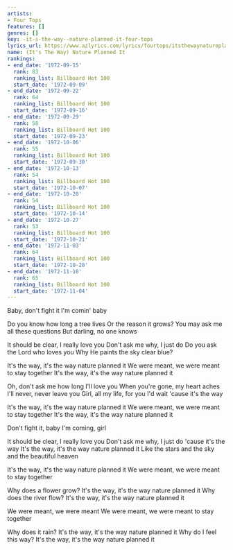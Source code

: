 ```yaml
---
artists:
- Four Tops
features: []
genres: []
key: -it-s-the-way--nature-planned-it-four-tops
lyrics_url: https://www.azlyrics.com/lyrics/fourtops/itsthewaynatureplannedit.html
name: (It's The Way) Nature Planned It
rankings:
- end_date: '1972-09-15'
  rank: 83
  ranking_list: Billboard Hot 100
  start_date: '1972-09-09'
- end_date: '1972-09-22'
  rank: 64
  ranking_list: Billboard Hot 100
  start_date: '1972-09-16'
- end_date: '1972-09-29'
  rank: 58
  ranking_list: Billboard Hot 100
  start_date: '1972-09-23'
- end_date: '1972-10-06'
  rank: 55
  ranking_list: Billboard Hot 100
  start_date: '1972-09-30'
- end_date: '1972-10-13'
  rank: 54
  ranking_list: Billboard Hot 100
  start_date: '1972-10-07'
- end_date: '1972-10-20'
  rank: 54
  ranking_list: Billboard Hot 100
  start_date: '1972-10-14'
- end_date: '1972-10-27'
  rank: 53
  ranking_list: Billboard Hot 100
  start_date: '1972-10-21'
- end_date: '1972-11-03'
  rank: 64
  ranking_list: Billboard Hot 100
  start_date: '1972-10-28'
- end_date: '1972-11-10'
  rank: 65
  ranking_list: Billboard Hot 100
  start_date: '1972-11-04'
---
```


Baby, don't fight it
I'm comin' baby

Do you know how long a tree lives
Or the reason it grows?
You may ask me all these questions
But darling, no one knows

It should be clear, I really love you
Don't ask me why, I just do
Do you ask the Lord who loves you
Why He paints the sky clear blue?

It's the way, it's the way nature planned it
We were meant, we were meant to stay together
It's the way, it's the way nature planned it

Oh, don't ask me how long I'll love you
When you're gone, my heart aches
I'll never, never leave you
Girl, all my life, for you I'd wait 'cause it's the way

It's the way, it's the way nature planned it
We were meant, we were meant to stay together
It's the way, it's the way nature planned it

Don't fight it, baby
I'm coming, girl

It should be clear, I really love you
Don't ask me why, I just do 'cause it's the way
It's the way, it's the way nature planned it
Like the stars and the sky and the beautiful heaven

It's the way, it's the way nature planned it
We were meant, we were meant to stay together

Why does a flower grow?
It's the way, it's the way nature planned it
Why does the river flow?
It's the way, it's the way nature planned it

We were meant, we were meant
We were meant, we were meant to stay together

Why does it rain?
It's the way, it's the way nature planned it
Why do I feel this way?
It's the way, it's the way nature planned it



